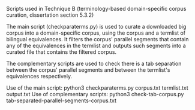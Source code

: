 Scripts used in Technique B (terminology-based domain-specific corpus curation, dissertation section 5.3.2)

The main script (checkparaterms.py) is used to curate a downloaded big corpus into a domain-specific corpus, using the corpus and a termlist of bilingual equivalences. It filters the corpus' parallel segments that contain any of the equivalences in the termlist and outputs such segments into a curated file that contains the filtered corpus.

The complementary scripts are used to check there is a tab separation between the corpus' parallel segments and between the termlist's equivalences respectively.

Use of the main script: python3 checkparaterms.py corpus.txt termlist.txt output.txt Use of complementary scripts: python3 check-tab-corpus.py tab-separated-parallel-segments-corpus.txt
